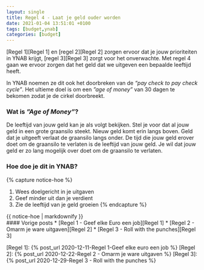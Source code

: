 ```yaml
---
layout: single
title: Regel 4 - Laat je geld ouder worden
date: 2021-01-04 13:51:01 +0100
tags: [budget,ynab]
categories: [budget]
---
```

[Regel 1][Regel 1] en [regel 2][Regel 2] zorgen ervoor dat je jouw prioriteiten in YNAB krijgt, [regel 3][Regel 3] zorgt voor het onverwachte. Met regel 4 gaan we ervoor zorgen dat het geld dat we uitgeven een bepaalde leeftijd heeft.
<!--more-->
In YNAB noemen ze dit ook het doorbreken van de *“pay check to pay check cycle”*. Het ultieme doel is om een *”age of money”* van 30 dagen te bekomen zodat je de cirkel doorbreekt. 

### Wat is *”Age of Money”*?

De leeftijd van jouw geld kan je als volgt bekijken. Stel je voor dat al jouw geld in een grote graansilo steekt. Nieuw geld komt erin langs boven. Geld dat je uitgeeft verlaat de graansilo langs onder. De tijd die jouw geld erover doet om de graansilo te verlaten is de leeftijd van jouw geld.
Je wil dat jouw geld er zo lang mogelijk over doet om de graansilo te verlaten.

### Hoe doe je dit in YNAB?
{% capture notice-hoe %}
1. Wees doelgericht in je uitgaven
2. Geef minder uit dan je verdient
3. Zie de leeftijd van je geld groeien
{% endcapture %}
<div class="notice--info">{{ notice-hoe | markdownify }}</div>
#### Vorige posts
* [Regel 1 - Geef elke Euro een job][Regel 1]
* [Regel 2 - Omarm je ware uitgaven][Regel 2]
* [Regel 3 - Roll with the punches][Regel 3]

[Regel 1]: {% post_url 2020-12-11-Regel 1-Geef elke euro een job %}
[Regel 2]: {% post_url 2020-12-22-Regel 2 - Omarm je ware uitgaven %}
[Regel 3]: {% post_url 2020-12-29-Regel 3 - Roll with the punches %}